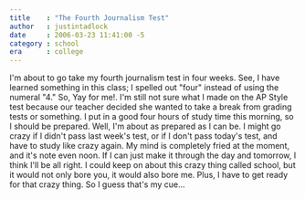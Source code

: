 ```yaml
---
title    : "The Fourth Journalism Test"
author   : justintadlock
date     : 2006-03-23 11:41:00 -5
category : school
era      : college
---
```


I'm about to go take my fourth journalism test in four weeks.  See, I have learned something in this class; I spelled out "four" instead of using the numeral "4."  So, Yay for me!.  I'm still not sure what I made on the AP Style test because our teacher decided she wanted to take a break from grading tests or something.  I put in a good four hours of study time this morning, so I should be prepared.  Well, I'm about as prepared as I can be.  I might go crazy if I didn't pass last week's test, or if I don't pass today's test, and have to study like crazy again.  My mind is completely fried at the moment, and it's note even noon.  If I can just make it through the day and tomorrow, I think I'll be all right.  I could keep on about this crazy thing called school, but it would not only bore you, it would also bore me.  Plus, I have to get ready for that crazy thing.  So I guess that's my cue...
